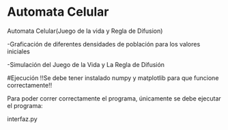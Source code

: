 # Automata Celular
Automata Celular(Juego de la vida y Regla de Difusion)

-Graficación de diferentes densidades de población para los valores iniciales

-Simulación del Juego de la Vida y La Regla de Difusión

#Ejecución
!!Se debe tener instalado numpy y matplotlib para que funcione correctamente!!

Para poder correr correctamente el programa, únicamente se debe ejecutar el programa:

interfaz.py
